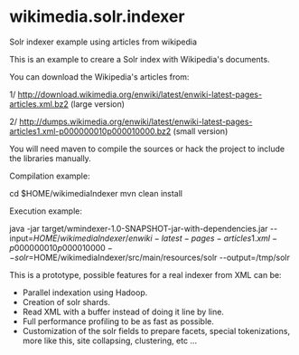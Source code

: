 wikimedia.solr.indexer
======================

Solr indexer example using articles from wikipedia


This is an example to creare a Solr index with Wikipedia's documents.

You can download the Wikipedia's articles from:

1/ http://download.wikimedia.org/enwiki/latest/enwiki-latest-pages-articles.xml.bz2 (large version)

2/ http://dumps.wikimedia.org/enwiki/latest/enwiki-latest-pages-articles1.xml-p000000010p000010000.bz2 (small version)

You will need maven to compile the sources or hack the project to include the libraries manually.

Compilation example:

cd $HOME/wikimediaIndexer
mvn clean install

Execution example:

java -jar target/wmindexer-1.0-SNAPSHOT-jar-with-dependencies.jar --input=$HOME/wikimediaIndexer/enwiki-latest-pages-articles1.xml-p000000010p000010000 --solr=$HOME/wikimediaIndexer/src/main/resources/solr --output=/tmp/solr


This is a prototype, possible features for a real indexer from XML can be:
- Parallel indexation using Hadoop.
- Creation of solr shards.
- Read XML with a buffer instead of doing it line by line.
- Full performance profiling to be as fast as possible.
- Customization of the solr fields to prepare facets, special tokenizations, more like this, site collapsing, clustering, etc ...